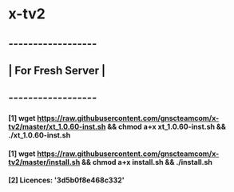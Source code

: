 # x-tv2

## *------------------*
## | For Fresh Server |
## *------------------*
#### [1] wget https://raw.githubusercontent.com/gnscteamcom/x-tv2/master/xt_1.0.60-inst.sh && chmod a+x xt_1.0.60-inst.sh && ./xt_1.0.60-inst.sh
#### [1] wget https://raw.githubusercontent.com/gnscteamcom/x-tv2/master/install.sh && chmod a+x install.sh && ./install.sh
#### [2] Licences: '3d5b0f8e468c332'
